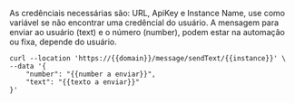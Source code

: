 As credênciais necessárias são: URL, ApiKey e Instance Name, use como variável se não encontrar uma credêncial do usuário.
A mensagem para enviar ao usuário (text) e o número (number), podem estar na automação ou fixa, depende do usuário.

```curl
curl --location 'https://{{domain}}/message/sendText/{{instance}}' \
--data '{
    "number": "{{number a enviar}}",
    "text": "{{texto a enviar}}"
}'
```
